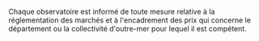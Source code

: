 Chaque observatoire est informé de toute mesure relative à la réglementation des marchés et à l'encadrement des prix qui concerne le département ou la collectivité d'outre-mer pour lequel il est compétent.
